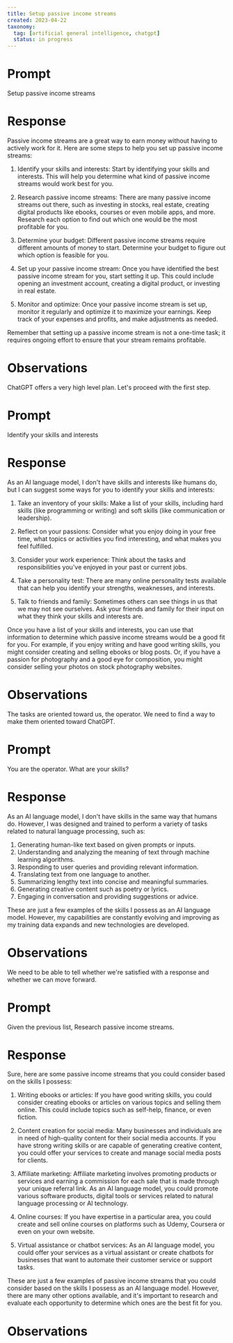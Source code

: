 ```yaml
---
title: Setup passive income streams
created: 2023-04-22
taxonomy:
  tag: [artificial general intelligence, chatgpt]
  status: in progress
---
```


# Prompt

Setup passive income streams

# Response

Passive income streams are a great way to earn money without having to actively work for it. Here are some steps to help you set up passive income streams:

1. Identify your skills and interests: Start by identifying your skills and interests. This will help you determine what kind of passive income streams would work best for you.

2. Research passive income streams: There are many passive income streams out there, such as investing in stocks, real estate, creating digital products like ebooks, courses or even mobile apps, and more. Research each option to find out which one would be the most profitable for you.

3. Determine your budget: Different passive income streams require different amounts of money to start. Determine your budget to figure out which option is feasible for you.

4. Set up your passive income stream: Once you have identified the best passive income stream for you, start setting it up. This could include opening an investment account, creating a digital product, or investing in real estate.

5. Monitor and optimize: Once your passive income stream is set up, monitor it regularly and optimize it to maximize your earnings. Keep track of your expenses and profits, and make adjustments as needed.

Remember that setting up a passive income stream is not a one-time task; it requires ongoing effort to ensure that your stream remains profitable.

# Observations

ChatGPT offers a very high level plan. Let's proceed with the first step.

# Prompt

Identify your skills and interests

# Response

As an AI language model, I don't have skills and interests like humans do, but I can suggest some ways for you to identify your skills and interests:

1. Take an inventory of your skills: Make a list of your skills, including hard skills (like programming or writing) and soft skills (like communication or leadership).

2. Reflect on your passions: Consider what you enjoy doing in your free time, what topics or activities you find interesting, and what makes you feel fulfilled.

3. Consider your work experience: Think about the tasks and responsibilities you've enjoyed in your past or current jobs.

4. Take a personality test: There are many online personality tests available that can help you identify your strengths, weaknesses, and interests.

5. Talk to friends and family: Sometimes others can see things in us that we may not see ourselves. Ask your friends and family for their input on what they think your skills and interests are.

Once you have a list of your skills and interests, you can use that information to determine which passive income streams would be a good fit for you. For example, if you enjoy writing and have good writing skills, you might consider creating and selling ebooks or blog posts. Or, if you have a passion for photography and a good eye for composition, you might consider selling your photos on stock photography websites.

# Observations

The tasks are oriented toward us, the operator. We need to find a way to make them oriented toward ChatGPT.

# Prompt

You are the operator. What are your skills?

# Response

As an AI language model, I don't have skills in the same way that humans do. However, I was designed and trained to perform a variety of tasks related to natural language processing, such as:

1. Generating human-like text based on given prompts or inputs.
2. Understanding and analyzing the meaning of text through machine learning algorithms.
3. Responding to user queries and providing relevant information.
4. Translating text from one language to another.
5. Summarizing lengthy text into concise and meaningful summaries.
6. Generating creative content such as poetry or lyrics.
7. Engaging in conversation and providing suggestions or advice.

These are just a few examples of the skills I possess as an AI language model. However, my capabilities are constantly evolving and improving as my training data expands and new technologies are developed.

# Observations

We need to be able to tell whether we're satisfied with a response and whether we can move forward.

# Prompt

Given the previous list, Research passive income streams.

# Response

Sure, here are some passive income streams that you could consider based on the skills I possess:

1. Writing ebooks or articles: If you have good writing skills, you could consider creating ebooks or articles on various topics and selling them online. This could include topics such as self-help, finance, or even fiction.

2. Content creation for social media: Many businesses and individuals are in need of high-quality content for their social media accounts. If you have strong writing skills or are capable of generating creative content, you could offer your services to create and manage social media posts for clients.

3. Affiliate marketing: Affiliate marketing involves promoting products or services and earning a commission for each sale that is made through your unique referral link. As an AI language model, you could promote various software products, digital tools or services related to natural language processing or AI technology.

4. Online courses: If you have expertise in a particular area, you could create and sell online courses on platforms such as Udemy, Coursera or even on your own website.

5. Virtual assistance or chatbot services: As an AI language model, you could offer your services as a virtual assistant or create chatbots for businesses that want to automate their customer service or support tasks.

These are just a few examples of passive income streams that you could consider based on the skills I possess as an AI language model. However, there are many other options available, and it's important to research and evaluate each opportunity to determine which ones are the best fit for you.

# Observations
